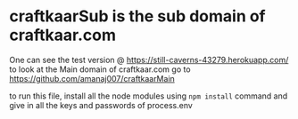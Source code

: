 # craftkaarSub is the sub domain of craftkaar.com
One can see the test version @ https://still-caverns-43279.herokuapp.com/
to look at the Main domain of craftkaar.com go to https://github.com/amanaj007/craftkaarMain

to run this file, install all the node modules using `npm install` command and give in all the keys and passwords of process.env
